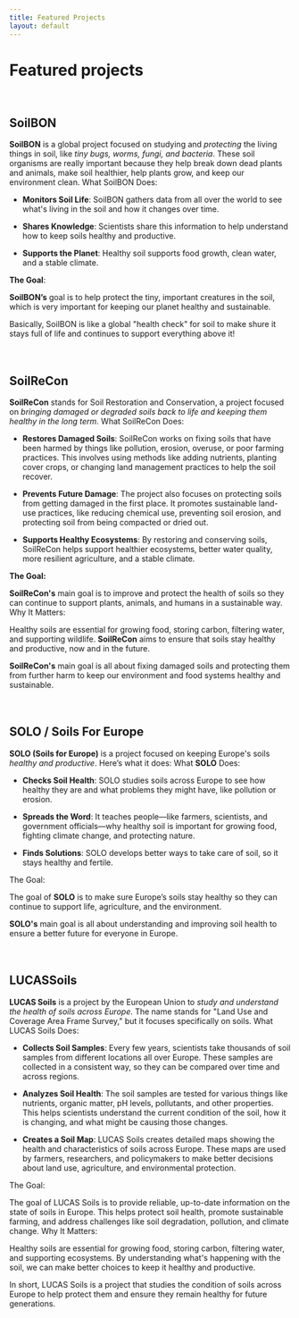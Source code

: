 ```yaml
---
title: Featured Projects
layout: default
---
```


# **Featured projects**
<br>

## **SoilBON**

**SoilBON** is a global project focused on studying and *protecting* the living things in soil, like *tiny bugs, worms, fungi, and bacteria*. These soil organisms are really important because they help break down dead plants and animals, make soil healthier, help plants grow, and keep our environment clean.
What SoilBON Does:

* **Monitors Soil Life**: SoilBON gathers data from all over the world to see what's living in the soil and how it changes over time.

* **Shares Knowledge**: Scientists share this information to help understand how to keep soils healthy and productive.

* **Supports the Planet**: Healthy soil supports food growth, clean water, and a stable climate.

**The Goal**:

**SoilBON’s** goal is to help protect the tiny, important creatures in the soil, which is very important for keeping our planet healthy and sustainable.

Basically, SoilBON is like a global "health check" for soil to make shure it stays full of life and continues to support everything above it!
<br>
<br>
<br>

## **SoilReCon**

**SoilReCon** stands for Soil Restoration and Conservation, a project focused on *bringing damaged or degraded soils back to life and keeping them healthy in the long term*.
What SoilReCon Does:

* **Restores Damaged Soils**: SoilReCon works on fixing soils that have been harmed by things like pollution, erosion, overuse, or poor farming practices. This involves using methods like adding nutrients, planting cover crops, or changing land management practices to help the soil recover.

* **Prevents Future Damage**: The project also focuses on protecting soils from getting damaged in the first place. It promotes sustainable land-use practices, like reducing chemical use, preventing soil erosion, and protecting soil from being compacted or dried out.

* **Supports Healthy Ecosystems**: By restoring and conserving soils, SoilReCon helps support healthier ecosystems, better water quality, more resilient agriculture, and a stable climate.

**The Goal:**

**SoilReCon's** main goal is to improve and protect the health of soils so they can continue to support plants, animals, and humans in a sustainable way.
Why It Matters:

Healthy soils are essential for growing food, storing carbon, filtering water, and supporting wildlife. **SoilReCon** aims to ensure that soils stay healthy and productive, now and in the future.

**SoilReCon's** main goal is all about fixing damaged soils and protecting them from further harm to keep our environment and food systems healthy and sustainable.
<br>
<br>
<br>

## **SOLO / Soils For Europe**

**SOLO (Soils for Europe)** is a project focused on keeping Europe's soils *healthy and productive*. Here’s what it does:
What **SOLO** Does:

* **Checks Soil Health**: SOLO studies soils across Europe to see how healthy they are and what problems they might have, like pollution or erosion.

* **Spreads the Word**: It teaches people—like farmers, scientists, and government officials—why healthy soil is important for growing food, fighting climate change,  and protecting nature.

* **Finds Solutions**: SOLO develops better ways to take care of soil, so it stays healthy and fertile.

The Goal:

The goal of **SOLO** is to make sure Europe’s soils stay healthy so they can continue to support life, agriculture, and the environment.

**SOLO's** main goal is all about understanding and improving soil health to ensure a better future for everyone in Europe.
<br>
<br>
<br>

## **LUCASSoils**

**LUCAS Soils** is a project by the European Union to *study and understand the health of soils across Europe*. The name stands for "Land Use and Coverage Area Frame Survey," but it focuses specifically on soils.
What LUCAS Soils Does:

* **Collects Soil Samples**: Every few years, scientists take thousands of soil samples from different locations all over Europe. These samples are collected in a consistent way, so they can be compared over time and across regions.

* **Analyzes Soil Health**: The soil samples are tested for various things like nutrients, organic matter, pH levels, pollutants, and other properties. This helps scientists understand the current condition of the soil, how it is changing, and what might be causing those changes.

* **Creates a Soil Map**: LUCAS Soils creates detailed maps showing the health and characteristics of soils across Europe. These maps are used by farmers, researchers, and policymakers to make better decisions about land use, agriculture, and environmental protection.

The Goal:

The goal of LUCAS Soils is to provide reliable, up-to-date information on the state of soils in Europe. This helps protect soil health, promote sustainable farming, and address challenges like soil degradation, pollution, and climate change.
Why It Matters:

Healthy soils are essential for growing food, storing carbon, filtering water, and supporting ecosystems. By understanding what's happening with the soil, we can make better choices to keep it healthy and productive.

In short, LUCAS Soils is a project that studies the condition of soils across Europe to help protect them and ensure they remain healthy for future generations.
